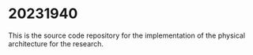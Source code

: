 # 20231940
This is the source code repository for the implementation of the physical architecture for the research.
